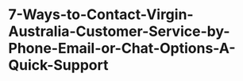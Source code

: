 # 7-Ways-to-Contact-Virgin-Australia-Customer-Service-by-Phone-Email-or-Chat-Options-A-Quick-Support